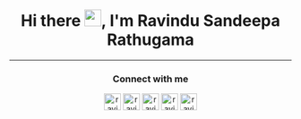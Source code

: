 <h1 align="center">Hi there <img src="https://raw.githubusercontent.com/MartinHeinz/MartinHeinz/master/wave.gif" width="30px">, I'm Ravindu Sandeepa Rathugama</h1>

<hr>

<!-- Connect with me -->
<h3 align="center">Connect with me</h3>
<p align="center">
<a href="https://linkedin.com/in/ravindu-rathugama" target="blank"><img align="center" src="https://cdn-icons-png.flaticon.com/512/124/124011.png" alt="ravindu-linkedin" height="30" width="30" /></a>
<a href="https://medium.com/@ravindursr" target="blank"><img align="center" src="https://cdn-icons-png.flaticon.com/512/5968/5968885.png" alt="ravindu-medium" height="30" width="30" /></a>
<a href="https://stackoverflow.com/users/12887981/ravindu-rathugama" target="blank"><img align="center" src="https://user-images.githubusercontent.com/12439263/132090724-819b6afc-80f3-4101-88d0-d9a3b0b21f4b.png" alt="ravindu-stackoverflow" height="30" width="30" /></a>
<a href="https://twitter.com/Ravindursr" target="blank"><img align="center" src="https://cdn-icons-png.flaticon.com/512/733/733579.png" alt="ravindu-twitter" height="30" width="30" /></a>
<a href="https://www.facebook.com/profile.php?id=100013533157636" target="blank"><img align="center" src="https://user-images.githubusercontent.com/12439263/132090872-7505034e-e23d-4375-9520-de24ed34a9e2.png" alt="ravindu-fb" height="30" width="30" /></a>
</p>

<!--
**ravindu-san/ravindu-san** is a ✨ _special_ ✨ repository because its `README.md` (this file) appears on your GitHub profile.

Here are some ideas to get you started:
- 👋
- 🔭 I’m currently working on ...
- 🌱 I’m currently learning ...
- 👯 I’m looking to collaborate on ...
- 🤔 I’m looking for help with ...
- 💬 Ask me about ...
- 📫 How to reach me: ...
- 😄 Pronouns: ...
- ⚡ Fun fact: ...
-->
